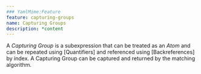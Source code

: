 ```yaml
---
### YamlMime:Feature
feature: capturing-groups
name: Capturing Groups
description: *content
---
```

A <dfn>Capturing Group</dfn> is a subexpression that can be treated as an *Atom* and can be repeated using [Quantifiers] and referenced using [Backreferences] by index. A Capturing Group can be captured and returned by the matching algorithm.